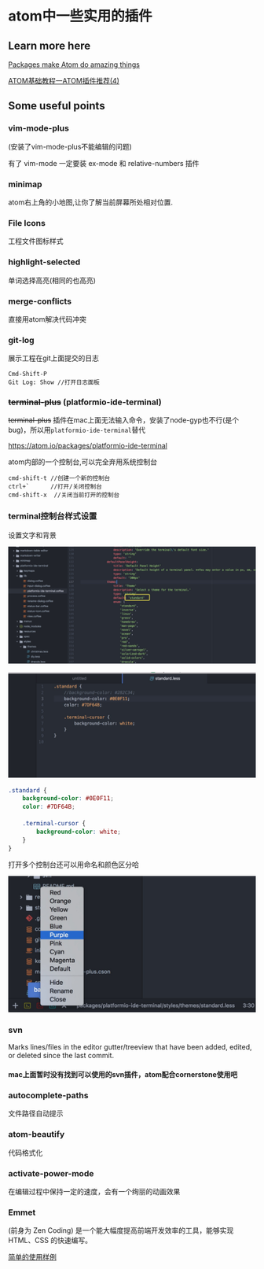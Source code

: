 # atom中一些实用的插件

## Learn more here

[Packages make Atom do amazing things](https://atom.io/packages)

[ATOM基础教程一ATOM插件推荐(4)](http://blog.csdn.net/zsl10/article/details/51822715)

## Some useful points

### vim-mode-plus

(安装了vim-mode-plus不能编辑的问题)

有了 vim-mode 一定要装 ex-mode 和 relative-numbers 插件

### minimap

atom右上角的小地图,让你了解当前屏幕所处相对位置.

### File Icons

工程文件图标样式

### highlight-selected

单词选择高亮(相同的也高亮)

### merge-conflicts

直接用atom解决代码冲突

### git-log

展示工程在git上面提交的日志

```
Cmd-Shift-P
Git Log: Show //打开日志面板
```

### ~~terminal-plus~~ (platformio-ide-terminal)

~~terminal-plus~~ 插件在mac上面无法输入命令，安装了node-gyp也不行(是个bug)，所以用`platformio-ide-terminal`替代

<https://atom.io/packages/platformio-ide-terminal>

atom内部的一个控制台,可以完全弃用系统控制台

```
cmd-shift-t //创建一个新的控制台
ctrl+`      //打开/关闭控制台
cmd-shift-x  //关闭当前打开的控制台
```

### terminal控制台样式设置

设置文字和背景

![](../../static/images/tools/atom/terminal-style1.png)

![](../../static/images/tools/atom/terminal-style2.png)

```css
.standard {
    background-color: #0E0F11;
    color: #7DF64B;

    .terminal-cursor {
        background-color: white;
    }
}
```

打开多个控制台还可以用命名和颜色区分哈

![](../../static/images/tools/atom/terminal-style3.png)

### svn

Marks lines/files in the editor gutter/treeview that have been added, edited, or deleted since the last commit.

#### mac上面暂时没有找到可以使用的svn插件，atom配合cornerstone使用吧

### autocomplete-paths

文件路径自动提示

### atom-beautify

代码格式化

### activate-power-mode

在编辑过程中保持一定的速度，会有一个绚丽的动画效果

### Emmet

(前身为 Zen Coding) 是一个能大幅度提高前端开发效率的工具，能够实现 HTML、CSS 的快速编写。

[简单的使用样例](http://www.hangge.com/blog/cache/detail_1537.html)
